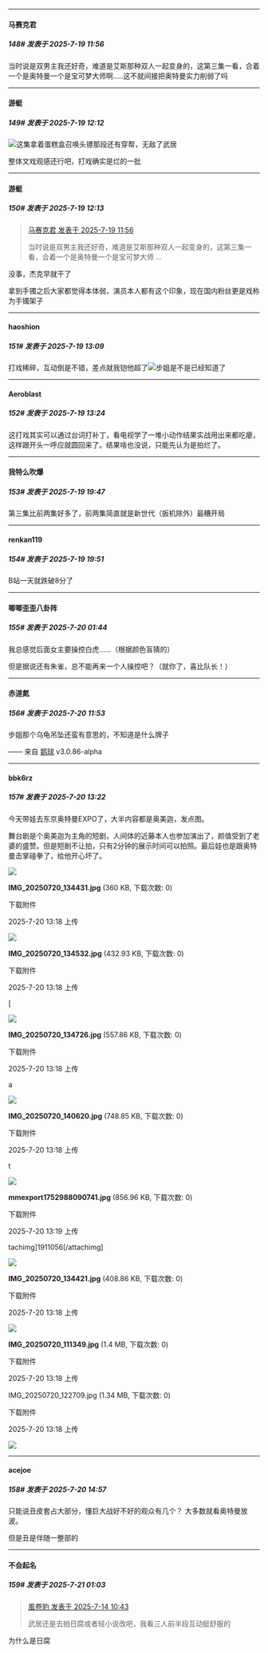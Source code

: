 ﻿
*****

####  马赛克君  
##### 148#       发表于 2025-7-19 11:56

当时说是双男主我还好奇，难道是艾斯那种双人一起变身的，这第三集一看，合着一个是奥特曼一个是宝可梦大师啊.....这不就间接把奥特曼实力削弱了吗


*****

####  游蜓  
##### 149#       发表于 2025-7-19 12:12

<img src="https://static.stage1st.com/image/smiley/face2017/067.png" referrerpolicy="no-referrer">这集拿着蛋糕盒召唤头镖那段还有穿帮，无敌了武居

整体文戏观感还行吧，打戏确实是烂的一批

*****

####  游蜓  
##### 150#       发表于 2025-7-19 12:13

<blockquote><a href="httphttps://stage1st.com/2b/forum.php?mod=redirect&amp;goto=findpost&amp;pid=68122163&amp;ptid=2207249" target="_blank">马赛克君 发表于 2025-7-19 11:56</a>

当时说是双男主我还好奇，难道是艾斯那种双人一起变身的，这第三集一看，合着一个是奥特曼一个是宝可梦大师 ...</blockquote>
没事，杰克早就干了

拿到手镯之后大家都觉得本体弱，演员本人都有这个印象，现在国内粉丝更是戏称为手镯架子


*****

####  haoshion  
##### 151#       发表于 2025-7-19 13:09

打戏稀碎，互动倒是不错，差点就我铠他超了<img src="https://static.stage1st.com/image/smiley/face2017/066.png" referrerpolicy="no-referrer">步姐是不是已经知道了


*****

####  Aeroblast  
##### 152#       发表于 2025-7-19 13:24

这打戏其实可以通过台词打补丁，看电视学了一堆小动作结果实战用出来都吃瘪，这样跟开头一呼应就圆回来了。结果啥也没说，只能先认为是拍烂了。


*****

####  我特么吹爆  
##### 153#       发表于 2025-7-19 19:47

第三集比前两集好多了，前两集简直就是新世代（扳机除外）最糟开局


*****

####  renkan119  
##### 154#       发表于 2025-7-19 19:51

B站一天就跌破8分了


*****

####  唧唧歪歪八卦阵  
##### 155#       发表于 2025-7-20 01:44

我总感觉后面女主要操控白虎……（根据颜色盲猜的）

但是据说还有朱雀，总不能再来一个人操控吧？（就你了，喜比队长！）


*****

####  赤道氮  
##### 156#       发表于 2025-7-20 11:53

步姐那个乌龟吊坠还蛮有意思的，不知道是什么牌子

—— 来自 [鹅球](https://www.pgyer.com/xfPejhuq) v3.0.86-alpha


*****

####  bbk6rz  
##### 157#       发表于 2025-7-20 13:22

今天带娃去东京奥特曼EXPO了，大半内容都是奥美迦，发点图。

舞台剧是个奥美迦为主角的短剧，人间体的近藤本人也参加演出了，颜值受到了老婆的盛赞。但是短剧不让拍，只有2分钟的展示时间可以拍照。最后娃也是跟奥特曼击掌碰拳了，给他开心坏了。

<img src="https://img.stage1st.com/forum/202507/20/131839d24hs6mgo1t18vk8.jpg" referrerpolicy="no-referrer">

<strong>IMG_20250720_134431.jpg</strong> (360 KB, 下载次数: 0)

下载附件

2025-7-20 13:18 上传

<img src="https://img.stage1st.com/forum/202507/20/131841x62ehthqnd19axav.jpg" referrerpolicy="no-referrer">

<strong>IMG_20250720_134532.jpg</strong> (432.93 KB, 下载次数: 0)

下载附件

2025-7-20 13:18 上传

[

<img src="https://img.stage1st.com/forum/202507/20/131845c6nzxej0zeagaxb4.jpg" referrerpolicy="no-referrer">

<strong>IMG_20250720_134726.jpg</strong> (557.86 KB, 下载次数: 0)

下载附件

2025-7-20 13:18 上传

a

<img src="https://img.stage1st.com/forum/202507/20/131855m7cdzc077a07roax.jpg" referrerpolicy="no-referrer">

<strong>IMG_20250720_140620.jpg</strong> (748.85 KB, 下载次数: 0)

下载附件

2025-7-20 13:18 上传

t

<img src="https://img.stage1st.com/forum/202507/20/131900pgch4z254e99e54c.jpg" referrerpolicy="no-referrer">

<strong>mmexport1752988090741.jpg</strong> (856.96 KB, 下载次数: 0)

下载附件

2025-7-20 13:19 上传

tachimg]1911056[/attachimg]

<img src="https://img.stage1st.com/forum/202507/20/131832zaam44pupaepu3oa.jpg" referrerpolicy="no-referrer">

<strong>IMG_20250720_134421.jpg</strong> (408.86 KB, 下载次数: 0)

下载附件

2025-7-20 13:18 上传

<img src="https://img.stage1st.com/forum/202507/20/131833th0ve5h7vr7rx601.jpg" referrerpolicy="no-referrer">

<strong>IMG_20250720_111349.jpg</strong> (1.4 MB, 下载次数: 0)

下载附件

2025-7-20 13:18 上传

IMG_20250720_122709.jpg
(1.34 MB, 下载次数: 0)

下载附件

2025-7-20 13:18 上传

<img src="https://img.stage1st.com/forum/202507/20/131838cgqxppt0zjxarwgr.jpg" referrerpolicy="no-referrer">


*****

####  acejoe  
##### 158#       发表于 2025-7-20 14:57

只能说丑皮套占大部分，懂巨大战好不好的观众有几个？
大多数就看奥特曼放波。

但是丑是伴随一整部的


*****

####  不会起名  
##### 159#       发表于 2025-7-21 01:03

<blockquote><a href="httphttps://stage1st.com/2b/forum.php?mod=redirect&amp;goto=findpost&amp;pid=68095048&amp;ptid=2207249" target="_blank">風卷豹 发表于 2025-7-14 10:43</a>

武居还是去拍日腐或者轻小说改吧，我看三人前半段互动挺舒服的</blockquote>
为什么是日腐

